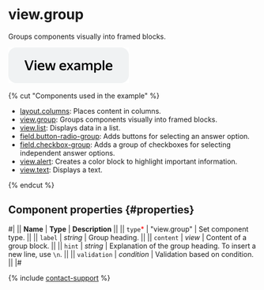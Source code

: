 # view.group

Groups components visually into framed blocks.

[![View example in the sandbox](../_images/buttons/view-example.svg)](https://ya.cc/t/jNlr4klD3twZBC)

{% cut "Components used in the example" %}

- [layout.columns](layout.columns.md): Places content in columns.
- [view.group](view.group.md): Groups components visually into framed blocks.
- [view.list](view.list.md): Displays data in a list.
- [field.button-radio-group](field.button-radio-group.md): Adds buttons for selecting an answer option.
- [field.checkbox-group](field.checkbox-group.md): Adds a group of checkboxes for selecting independent answer options.
- [view.alert](view.alert.md): Creates a color block to highlight important information.
- [view.text](view.text.md): Displays a text.

{% endcut %}


## Component properties {#properties}

#|
|| **Name** | **Type** | **Description** ||
|| `type`<span style="color: red">\*</span> | "view.group" | Set component type. ||
|| `label` | _string_ | Group heading. ||
|| `content` | _view_ | Content of a group block. ||
|| `hint` | _string_ | Explanation of the group heading. To insert a new line, use `\n`. ||
|| `validation` | _condition_ | Validation based on condition. ||
|#

{% include [contact-support](../_includes/contact-support.md) %}
